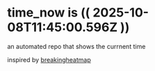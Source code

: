 # time_now is (( 2025-10-08T11:45:00.596Z ))

an automated repo that shows the currnent time

inspired by [breakingheatmap](https://github.com/breakingheatmap/breakingheatmap)